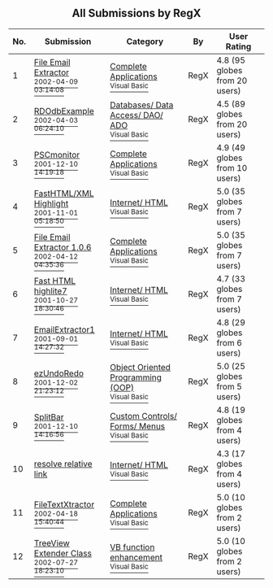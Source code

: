 ﻿<div align="center">

## All Submissions by RegX

</div>

No.  | Submission | Category | By   | User Rating
---- | ---------- | -------- | ---- | -----------
1 | [File Email Extractor<br /><sup>2002-04-09 03:14:08</sup>](https://github.com/Planet-Source-Code/regx-file-email-extractor__1-33626) | [Complete Applications<br /><sup>Visual Basic</sup>](../ByCategory/complete-applications__1-27.md) | RegX | 4.8 (95 globes from 20 users)
2 | [RDOdbExample<br /><sup>2002-04-03 06:24:10</sup>](https://github.com/Planet-Source-Code/regx-rdodbexample__1-33386) | [Databases/ Data Access/ DAO/ ADO<br /><sup>Visual Basic</sup>](../ByCategory/databases-data-access-dao-ado__1-6.md) | RegX | 4.5 (89 globes from 20 users)
3 | [PSCmonitor<br /><sup>2001-12-10 14:19:18</sup>](https://github.com/Planet-Source-Code/regx-pscmonitor__1-29507) | [Complete Applications<br /><sup>Visual Basic</sup>](../ByCategory/complete-applications__1-27.md) | RegX | 4.9 (49 globes from 10 users)
4 | [FastHTML/XML Highlight<br /><sup>2001-11-01 05:18:50</sup>](https://github.com/Planet-Source-Code/regx-fasthtml-xml-highlight__1-28566) | [Internet/ HTML<br /><sup>Visual Basic</sup>](../ByCategory/internet-html__1-34.md) | RegX | 5.0 (35 globes from 7 users)
5 | [File Email Extractor 1\.0\.6<br /><sup>2002-04-12 04:35:36</sup>](https://github.com/Planet-Source-Code/regx-file-email-extractor-1-0-6__1-33731) | [Complete Applications<br /><sup>Visual Basic</sup>](../ByCategory/complete-applications__1-27.md) | RegX | 5.0 (35 globes from 7 users)
6 | [Fast HTML highlite7<br /><sup>2001-10-27 18:30:46</sup>](https://github.com/Planet-Source-Code/regx-fast-html-highlite7__1-28461) | [Internet/ HTML<br /><sup>Visual Basic</sup>](../ByCategory/internet-html__1-34.md) | RegX | 4.7 (33 globes from 7 users)
7 | [EmailExtractor1<br /><sup>2001-09-01 14:27:32</sup>](https://github.com/Planet-Source-Code/regx-emailextractor1__1-26878) | [Internet/ HTML<br /><sup>Visual Basic</sup>](../ByCategory/internet-html__1-34.md) | RegX | 4.8 (29 globes from 6 users)
8 | [ezUndoRedo<br /><sup>2001-12-02 21:23:12</sup>](https://github.com/Planet-Source-Code/regx-ezundoredo__1-29426) | [Object Oriented Programming \(OOP\)<br /><sup>Visual Basic</sup>](../ByCategory/object-oriented-programming-oop__1-47.md) | RegX | 5.0 (25 globes from 5 users)
9 | [SplitBar<br /><sup>2001-12-10 14:16:56</sup>](https://github.com/Planet-Source-Code/regx-splitbar__1-29648) | [Custom Controls/ Forms/  Menus<br /><sup>Visual Basic</sup>](../ByCategory/custom-controls-forms-menus__1-4.md) | RegX | 4.8 (19 globes from 4 users)
10 | [resolve relative link<br />](https://github.com/Planet-Source-Code/regx-resolve-relative-link__1-33877) | [Internet/ HTML<br /><sup>Visual Basic</sup>](../ByCategory/internet-html__1-34.md) | RegX | 4.3 (17 globes from 4 users)
11 | [FileTextXtractor<br /><sup>2002-04-18 15:40:44</sup>](https://github.com/Planet-Source-Code/regx-filetextxtractor__1-33902) | [Complete Applications<br /><sup>Visual Basic</sup>](../ByCategory/complete-applications__1-27.md) | RegX | 5.0 (10 globes from 2 users)
12 | [TreeView Extender Class<br /><sup>2002-07-27 18:23:10</sup>](https://github.com/Planet-Source-Code/regx-treeview-extender-class__1-37319) | [VB function enhancement<br /><sup>Visual Basic</sup>](../ByCategory/vb-function-enhancement__1-25.md) | RegX | 5.0 (10 globes from 2 users)

